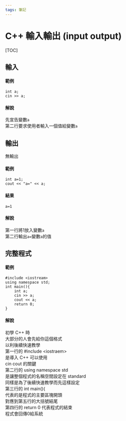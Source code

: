 ```yaml
---
tags: 筆記
---
```


# C++ 輸入輸出 (input output)

[TOC]

## 輸入

#### 範例

```cpp=
int a;
cin >> a;
```

#### 解說

先宣告變數`a`  
第二行要求使用者輸入一個值給變數`a` 

## 輸出

無輸出  

#### 範例

```cpp=
int a=1;
cout << "a=" << a;
```

#### 結果

```
a=1
```

#### 解說

第一行將1放入變數`a`  
第二行輸出`a=`變數`a`的值  

## 完整程式

#### 範例

```cpp=
#include <iostream>
using namespace std;
int main(){
    int a;
    cin >> a;
    cout << a;
    return 0;
}
```

#### 解說

初學 C\+\+ 時  
大部分的人會先給你這個格式  
以利後續快速教學  
第一行的 #include \<iostraem>  
是導入 C\+\+ 可以使用  
cin cout 的關鍵  
第二行的 using namespace std  
是讓整個程式的名稱空間設定在 standard  
同樣是為了後續快速教學而先這樣設定  
第三行的 int main\(\)\{  
代表的是程式的主要區塊開頭  
對應到第五行的大括號結尾  
第四行的 return 0 代表程式的結束  
程式會回傳0給系統  